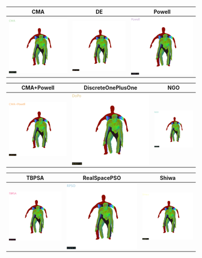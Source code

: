 | CMA   |      DE      |  Powell |
|:----------:|:-------------:|:-------------:|
| ![CMA#8](./assets/gifs/qualitative/manos1/cma.gif) | ![DE#8](./assets/gifs/qualitative/manos1/de.gif) | ![Powell#8](./assets/gifs/qualitative/manos1/powell.gif) |

| CMA+Powell | DiscreteOnePlusOne | NGO |
|:----------:|:-------------:|:-------------:|
| ![chainCMAPowell#8](./assets/gifs/qualitative/manos1/cmapowell.gif) | ![DiscreteOnePlusOne#8](./assets/gifs/qualitative/manos1/dopo.gif) | ![NGO#8](./assets/gifs/qualitative/manos1/ngo.gif) |

| TBPSA | RealSpacePSO |Shiwa |
|:----------:|:-------------:|:-------------:|
| ![TBPSA#8](./assets/gifs/qualitative/manos1/tbpsa.gif) | ![RealSpacePSO#8](./assets/gifs/qualitative/manos1/rpso.gif) | ![Shiwa#8](./assets/gifs/qualitative/manos1/shiwa.gif) |
